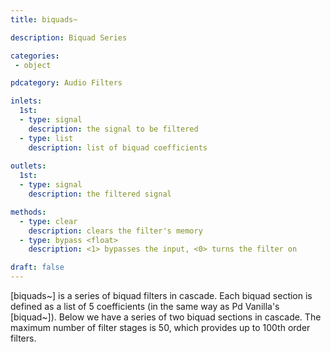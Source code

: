 ```yaml
---
title: biquads~

description: Biquad Series

categories:
 - object

pdcategory: Audio Filters

inlets:
  1st:
  - type: signal
    description: the signal to be filtered
  - type: list
    description: list of biquad coefficients
  
outlets:
  1st:
  - type: signal
    description: the filtered signal

methods:
  - type: clear
    description: clears the filter's memory
  - type: bypass <float>
    description: <1> bypasses the input, <0> turns the filter on

draft: false
---
```


[biquads~] is a series of biquad filters in cascade. Each biquad section is defined as a list of 5 coefficients (in the same way as Pd Vanilla's [biquad~]). Below we have a series of two biquad sections in cascade. The maximum number of filter stages is 50, which provides up to 100th order filters.
